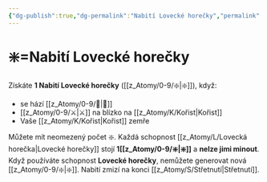 ```yaml
---
{"dg-publish":true,"dg-permalink":"Nabití Lovecké horečky","permalink":"/Nabití Lovecké horečky/"}
---
```


# ❇️=Nabití Lovecké horečky
Získáte **1 Nabití Lovecké horečky** ([[z_Atomy/0-9/❇️\|❇️]]), když:
- se hází [[z_Atomy/0-9/🏁\|🏁]]
- [[z_Atomy/0-9/⚔️\|⚔️]] na blízko na [[z_Atomy/K/Kořist\|Kořist]] 
- Vaše [[z_Atomy/K/Kořist\|Kořist]] zemře

Můžete mít neomezený počet ❇️. 
Každá schopnost [[z_Atomy/L/Lovecká horečka\|Lovecké horečky]] stojí **1[[z_Atomy/0-9/❇️\|❇️]]** a **nelze jimi minout**.
Když používáte schopnost **Lovecké horečky**, nemůžete generovat nová [[z_Atomy/0-9/❇️\|❇️]]. 
Nabití zmizí na konci [[z_Atomy/S/Střetnutí\|Střetnutí]].